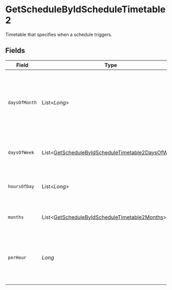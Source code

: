 # GetScheduleByIdScheduleTimetable2

Timetable that specifies when a schedule triggers.


## Fields

| Field                                                                                                                       | Type                                                                                                                        | Required                                                                                                                    | Description                                                                                                                 |
| --------------------------------------------------------------------------------------------------------------------------- | --------------------------------------------------------------------------------------------------------------------------- | --------------------------------------------------------------------------------------------------------------------------- | --------------------------------------------------------------------------------------------------------------------------- |
| `daysOfMonth`                                                                                                               | List<*Long*>                                                                                                                | :heavy_check_mark:                                                                                                          | Days in a month in which the schedule triggers. This is mutually exclusive with days in a week.                             |
| `daysOfWeek`                                                                                                                | List<[GetScheduleByIdScheduleTimetable2DaysOfWeek](../../models/operations/GetScheduleByIdScheduleTimetable2DaysOfWeek.md)> | :heavy_minus_sign:                                                                                                          | Days in a week in which the schedule triggers.                                                                              |
| `hoursOfDay`                                                                                                                | List<*Long*>                                                                                                                | :heavy_check_mark:                                                                                                          | Hours in a day in which the schedule triggers.                                                                              |
| `months`                                                                                                                    | List<[GetScheduleByIdScheduleTimetable2Months](../../models/operations/GetScheduleByIdScheduleTimetable2Months.md)>         | :heavy_minus_sign:                                                                                                          | Months in which the schedule triggers.                                                                                      |
| `perHour`                                                                                                                   | *Long*                                                                                                                      | :heavy_check_mark:                                                                                                          | Number of times a schedule triggers per hour, value must be between 1 and 60                                                |